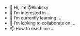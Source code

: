 - 👋 Hi, I’m @Blinksky
- 👀 I’m interested in ...
- 🌱 I’m currently learning ...
- 💞️ I’m looking to collaborate on ...
- 📫 How to reach me ...

<!---
Blinksky/Blinksky is a ✨ special ✨ repository because its `README.md` (this file) appears on your GitHub profile.
You can click the Preview link to take a look at your changes.
--->
